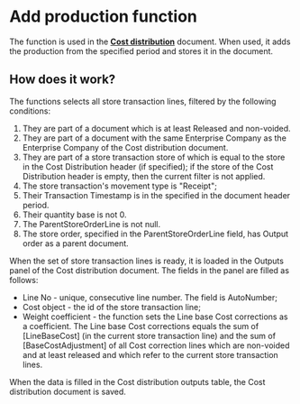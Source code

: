 # Add production function

The function is used in the **[Cost distribution](https://github.com/ErpNetDocs/tech/blob/master/modules/financials/cost-accounting/cost-distribution.md)** document. When used, it adds the production from the specified period and stores it in the document.
## How does it work?
 
The functions selects all store transaction lines, filtered by the following conditions:

1. They are part of a document which is at least Released and non-voided.
2. They are part of a document with the same Enterprise Company as the Enterprise Company of the Cost distribution document.
3. They are part of a store transaction store of which is equal to the store in the Cost Distribution header (if specified); if the store of the Cost Distribution header is empty, then the current filter is not applied.
4. The store transaction's movement type is "Receipt";
5. Their Transaction Timestamp is in the specified in the document header period.
6. Their quantity base is not 0.
7. The ParentStoreOrderLine is not null.
8. The store order, specified in the ParentStoreOrderLine field, has Output order as a parent document.
 
When the set of store transaction lines is ready, it is loaded in the Outputs panel of the Cost distribution document. The fields in the panel are filled as follows:
- Line No - unique, consecutive line number. The field is AutoNumber;
- Cost object - the id of the store transaction line;
- Weight coefficient - the function sets the Line base Cost corrections as a coefficient. The Line base Cost corrections equals the sum of [LineBaseCost] (in the current store transaction line) and the sum of [BaseCostAdjustment] of all Cost correction lines which are non-voided and at least released and which refer to the current store transaction lines.

When the data is filled in the Cost distribution outputs table, the Cost distribution document is saved.

